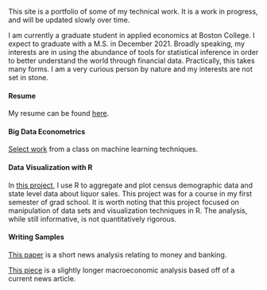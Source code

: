 
This site is a portfolio of some of my technical work. It is a work in progress, and will be updated slowly over time. 

I am currently a graduate student in applied economics at Boston College. I expect to graduate with a M.S. in December 2021. Broadly speaking, my interests are in using the abundance of tools for statistical inference in order to better understand the world through financial data. Practically, this takes many forms. I am a very curious person by nature and my interests are not set in stone. 

#### Resume

My resume can be found [here](https://github.com/kayadama/resume/raw/main/bcrist_resume.pdf).

#### Big Data Econometrics

[Select work](https://github.com/kayadama/big-data-econometrics) from a class on machine learning techniques.  

#### Data Visualization with R

In [this project](https://kayadama.github.io/st-project/ "ST-project"), I use R to aggregate and plot census demographic data and state level data about liquor sales. This project was for a course in my first semester of grad school. It is worth noting that this project focused on manipulation of data sets and visualization techniques in R. The analysis, while still informative, is not quantitatively rigorous. 

#### Writing Samples

[This paper](https://github.com/kayadama/writing/raw/main/week6.news.analysis.pdf) is a short news analysis relating to money and banking. 

[This piece](https://github.com/kayadama/writing/raw/main/macro.analysis.pdf) is a slightly longer macroeconomic analysis based off of a current news article.
